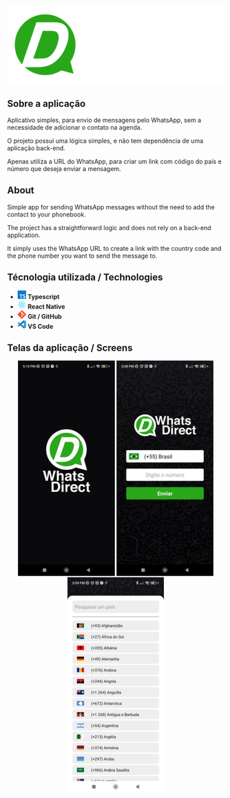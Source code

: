 <div align="center">
  <img src="https://raw.githubusercontent.com/rewerp/whatsDirect/07ec2095c72b9ddd3101f2de05bb5680e03e842b/src/assets/images/logoMain.svg" title="Whats Direct" />
</div>

## Sobre a aplicação

Aplicativo simples, para envio de mensagens pelo WhatsApp, sem a necessidade de adicionar o contato na agenda.

O projeto possuí uma lógica simples, e não tem dependência de uma aplicação back-end.

Apenas utiliza a URL do WhatsApp, para criar um link com código do país e número que deseja enviar a mensagem.

## About

Simple app for sending WhatsApp messages without the need to add the contact to your phonebook.

The project has a straightforward logic and does not rely on a back-end application.

It simply uses the WhatsApp URL to create a link with the country code and the phone number you want to send the message to.

## Técnologia utilizada / Technologies

* <img alt="Typescript" title="Typescript" height="20" width="20" src="https://raw.githubusercontent.com/rewerp/icons/0e439a058630db63e7356bdb1af3189b2f772bd7/devicons/typescript-plain.svg"> **Typescript**
* <img alt="React Native" title="React Native" height="20" width="20" src="https://raw.githubusercontent.com/rewerp/icons/0e439a058630db63e7356bdb1af3189b2f772bd7/devicons/react-original.svg"> **React Native**
* <img alt="Git" title="Git" height="20" width="20" src="https://raw.githubusercontent.com/rewerp/icons/0e439a058630db63e7356bdb1af3189b2f772bd7/devicons/git-original.svg"> **Git / GitHub**
* <img alt="VSCode" title="VS Code" height="20" width="20" src="https://raw.githubusercontent.com/rewerp/icons/ec13fe8d88a6c8acb8fd0275614fd9453bdd104b/devicons/vscode-original.svg"> **VS Code**

## Telas da aplicação / Screens
<div align="center">
  <img alt="Splash" title="Splash screen" height="500"  src="https://raw.githubusercontent.com/rewerp/whatsDirect/main/example-screens/whatsDirectScreen-00.jpg">
  <img alt="Splash" title="Splash screen" height="500" src="https://raw.githubusercontent.com/rewerp/whatsDirect/main/example-screens/whatsDirectScreen-01.jpg">
  <img alt="Splash" title="Splash screen" height="500" src="https://raw.githubusercontent.com/rewerp/whatsDirect/main/example-screens/whatsDirectScreen-02.jpg">
</div>
